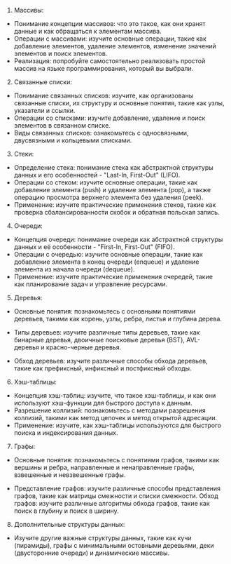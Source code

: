 1. Массивы:

- Понимание концепции массивов: что это такое, как они хранят данные и как обращаться к элементам массива.
- Операции с массивами: изучите основные операции, такие как добавление элементов, удаление элементов, изменение значений элементов и поиск элементов.
- Реализация: попробуйте самостоятельно реализовать простой массив на языке программирования, который вы выбрали.

2. Связанные списки:

- Понимание связанных списков: изучите, как организованы связанные списки, их структуру и основные понятия, такие как узлы, указатели и ссылки.
- Операции со списками: изучите добавление, удаление и поиск элементов в связанном списке.
- Виды связанных списков: ознакомьтесь с односвязными, двусвязными и кольцевыми списками.

3. Стеки:

- Определение стека: понимание стека как абстрактной структуры данных и его особенностей - "Last-In, First-Out" (LIFO).
- Операции со стеком: изучите основные операции, такие как добавление элемента (push) и удаление элемента (pop), а также
операцию просмотра верхнего элемента без удаления (peek).
- Применение: изучите практические применения стеков, такие как проверка сбалансированности скобок и обратная польская запись.

4. Очереди:

- Концепция очереди: понимание очереди как абстрактной структуры данных и её особенности - "First-In, First-Out" (FIFO).
- Операции с очередью: изучите основные операции, такие как добавление элемента в конец очереди (enqueue) и удаление элемента из начала очереди (dequeue).
- Применение: изучите практические применения очередей, такие как планирование задач и управление ресурсами.

5. Деревья:

- Основные понятия: познакомьтесь с основными понятиями деревьев, такими как корень, узлы, ребра, листья и глубина дерева.

- Типы деревьев: изучите различные типы деревьев, такие как бинарные деревья, двоичные поисковые деревья (BST), AVL-деревья и красно-черные деревья.

- Обход деревьев: изучите различные способы обхода деревьев, такие как префиксный, инфиксный и постфиксный обходы.


6. Хэш-таблицы:

- Концепция хэш-таблиц: изучите, что такое хэш-таблицы, и как они используют хэш-функции для быстрого доступа к данным.
- Разрешение коллизий: познакомьтесь с методами разрешения коллизий, такими как метод цепочек и метод открытой адресации.
- Применение: изучите, как хэш-таблицы используются для быстрого поиска и индексирования данных.

7. Графы:

- Основные понятия: познакомьтесь с понятиями графов, такими как вершины и ребра, направленные и ненаправленные графы, взвешенные и невзвешенные графы.

- Представление графов: изучите различные способы представления графов, такие как матрицы смежности и списки смежности.
Обход графов: изучите различные алгоритмы обхода графов, такие как поиск в глубину и поиск в ширину.

8. Дополнительные структуры данных:

- Изучите другие важные структуры данных, такие как кучи (пирамиды), графы с минимальными остовными деревьями, деки (двусторонние очереди) и динамические массивы.






